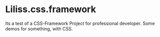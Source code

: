 Liliss.css.framework
============

Its a test of a CSS-Framework Project for professional developer.
Some demos for something, with CSS.
